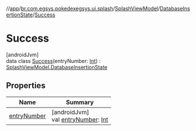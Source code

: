 //[app](../../../../../index.md)/[br.com.egsys.pokedexegsys.ui.splash](../../../index.md)/[SplashViewModel](../../index.md)/[DatabaseInsertionState](../index.md)/[Success](index.md)

# Success

[androidJvm]\
data class [Success](index.md)(entryNumber: [Int](https://kotlinlang.org/api/latest/jvm/stdlib/kotlin/-int/index.html)) : [SplashViewModel.DatabaseInsertionState](../index.md)

## Properties

| Name | Summary |
|---|---|
| [entryNumber](entry-number.md) | [androidJvm]<br>val [entryNumber](entry-number.md): [Int](https://kotlinlang.org/api/latest/jvm/stdlib/kotlin/-int/index.html) |
